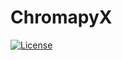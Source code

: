 # ChromapyX

[![License](https://img.shields.io/badge/license-BSD%203--Clause-green)](https://github.com/XDevos/chromapyx/blob/main/LICENSE)